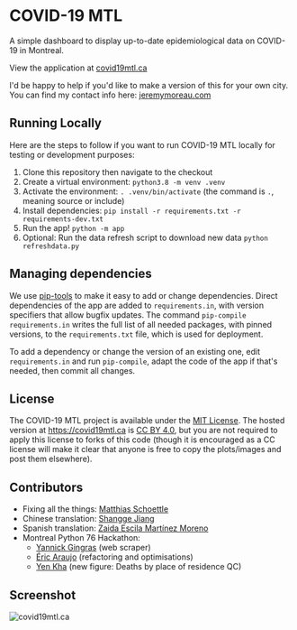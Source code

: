 COVID-19 MTL
============

A simple dashboard to display up-to-date epidemiological data on COVID-19 in Montreal. 

View the application at [covid19mtl.ca](https://covid19mtl.ca/en)

I'd be happy to help if you'd like to make a version of this for your own city. You can find my contact info here: [jeremymoreau.com](https://jeremymoreau.com/)

## Running Locally

Here are the steps to follow if you want to run COVID-19 MTL locally for testing or development purposes:

1. Clone this repository then navigate to the checkout
2. Create a virtual environment: `python3.8 -m venv .venv`
3. Activate the environment: `. .venv/bin/activate` (the command is `.`, meaning source or include)
4. Install dependencies: `pip install -r requirements.txt -r requirements-dev.txt`
5. Run the app!  `python -m app`
6. Optional: Run the data refresh script to download new data `python refreshdata.py`

## Managing dependencies

We use [pip-tools](https://github.com/jazzband/pip-tools) to make it easy to add or
change dependencies.  Direct dependencies of the app are added to `requirements.in`,
with version specifiers that allow bugfix updates.  The command `pip-compile
requirements.in` writes the full list of all needed packages, with pinned versions,
to the `requirements.txt` file, which is used for deployment.

To add a dependency or change the version of an existing one, edit `requirements.in`
and run `pip-compile`, adapt the code of the app if that's needed, then commit all
changes.

## License

The COVID-19 MTL project is available under the [MIT License](https://github.com/jeremymoreau/covid19mtl/blob/master/LICENSE.txt). The hosted version at https://covid19mtl.ca is [CC BY 4.0](https://creativecommons.org/licenses/by/4.0/), but you are not required to apply this license to forks of this code (though it is encouraged as a CC license will make it clear that anyone is free to copy the plots/images and post them elsewhere).

## Contributors

- Fixing all the things: [Matthias Schoettle](https://github.com/mschoettle)
- Chinese translation: [Shangge Jiang](https://ca.linkedin.com/in/shangge-vivien-jiang-83418a117)
- Spanish translation: [Zaida Escila Martínez Moreno](https://github.com/ZaidaEMtzMo)
- Montreal Python 76 Hackathon:
  - [Yannick Gingras](https://github.com/ygingras) (web scraper)
  - [Éric Araujo](https://github.com/merwok) (refactoring and optimisations)
  - [Yen Kha](https://github.com/yenk) (new figure: Deaths by place of residence QC)

## Screenshot

![covid19mtl.ca](https://user-images.githubusercontent.com/7446564/80046446-a25c9400-84d8-11ea-8063-c36921049d10.png)

